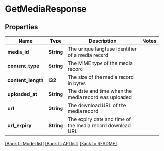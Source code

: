 # GetMediaResponse

## Properties

Name | Type | Description | Notes
------------ | ------------- | ------------- | -------------
**media_id** | **String** | The unique langfuse identifier of a media record | 
**content_type** | **String** | The MIME type of the media record | 
**content_length** | **i32** | The size of the media record in bytes | 
**uploaded_at** | **String** | The date and time when the media record was uploaded | 
**url** | **String** | The download URL of the media record | 
**url_expiry** | **String** | The expiry date and time of the media record download URL | 

[[Back to Model list]](../README.md#documentation-for-models) [[Back to API list]](../README.md#documentation-for-api-endpoints) [[Back to README]](../README.md)


